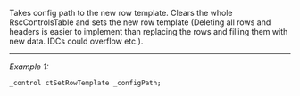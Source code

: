 Takes config path to the new row template. Clears the whole RscControlsTable and sets the new row template (Deleting all rows and headers is easier to implement than replacing the rows and filling them with new data. IDCs could overflow etc.).


---
*Example 1:*
```sqf
_control ctSetRowTemplate _configPath;
```